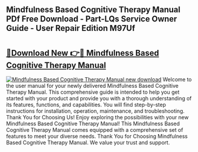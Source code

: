 ## Mindfulness Based Cognitive Therapy Manual PDf Free Download - Part-LQs Service Owner Guide - User Repair Edition M97Uf

# <h2><a href="http://cf15225.oget.top/?id=Mindfulness+Based+Cognitive+Therapy+Manual">🔗Download New 👉🔴 Mindfulness Based Cognitive Therapy Manual</a></h2>

[![Mindfulness Based Cognitive Therapy Manual new download](https://i.imgur.com/5g1atiW.png)](http://cf15225.oget.top/?id=Mindfulness+Based+Cognitive+Therapy+Manual)
Welcome to the user manual for your newly delivered Mindfulness Based Cognitive Therapy Manual. This comprehensive guide is intended to help you get started with your product and provide you with a thorough understanding of its features, functions, and capabilities. You will find step-by-step instructions for installation, operation, maintenance, and troubleshooting. Thank You for Choosing Us! Enjoy exploring the possibilities with your new Mindfulness Based Cognitive Therapy Manual! This Mindfulness Based Cognitive Therapy Manual comes equipped with a comprehensive set of features to meet your diverse needs. Thank You for Choosing Mindfulness Based Cognitive Therapy Manual. We value your trust and support.
